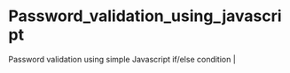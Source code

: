 # Password_validation_using_javascript
Password validation using simple Javascript if/else condition |

